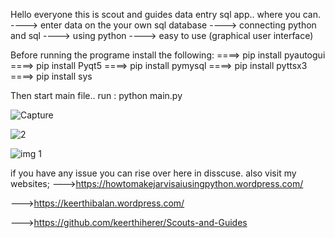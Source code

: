 Hello everyone this is scout and guides data entry sql app.. 
where you can.
----> enter data on the your own sql database
----> connecting python and sql
----> using python
----> easy to use (graphical user interface)


Before running the programe install the following:
====> pip install pyautogui
====> pip install Pyqt5
====> pip install pymysql
====> pip install pyttsx3
====> pip install sys

Then start main file..
run : python main.py


![Capture](https://github.com/keerthiherer/scout-and-guides-data-entry-sql/assets/136905413/94f52598-21e0-476a-bd8d-4c70501a0c7c)



![2](https://github.com/keerthiherer/scout-and-guides-data-entry-sql/assets/136905413/300b7d44-00a5-44d2-89e1-69f6d3837108)



![img 1](https://github.com/keerthiherer/scout-and-guides-data-entry-sql/assets/136905413/25abc267-8659-4184-9259-2c673f37c81d)


if you have any issue you can rise over here in disscuse.
also visit my websites;
--->https://howtomakejarvisaiusingpython.wordpress.com/

--->https://keerthibalan.wordpress.com/

--->https://github.com/keerthiherer/Scouts-and-Guides
